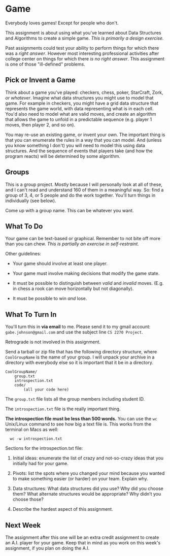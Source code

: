 Game 
==========

Everybody loves games! Except for people who don't.

This assignment is about using what you've learned about Data
Structures and Algorithms to create a simple game. _This is primarily
a design exercise._ 

Past assignments could test your ability to perform things for which
there was a _right answer_. However most interesting professional
activities after college center on things for which there _is no right
answer_. This assignment is one of those "ill-defined" problems.

Pick or Invent a Game
---------

Think about a game you've played: checkers, chess, poker, StarCraft,
Zork, _or whatever_. Imagine what data structures you might use to
model that game. For example in checkers, you might have a grid data
structure that represents the game world, with data representing what
is in each cell. You'd also need to model what are valid moves, and
create an algorithm that allows the game to unfold in a predictable
sequence (e.g. player 1 moves, then player 2, and so on).

You may re-use an existing game, or invent your own. The important
thing is that you can enumerate the rules in a way that you can
model. And (unless you know something I don't) you will need to model
this using data structures. And the sequence of events that players
take (and how the program reacts) will be determined by some
algorithm.

Groups
--------

This is a group project. Mostly because I will personally look at all
of these, and I can't read and understand 160 of them in a meaningful
way. So: find a group of 3, 4, or 5 people and do the work
together. You'll turn things in individually (see below). 

Come up with a group name. This can be whatever you want.

What To Do
--------

Your game can be text-based or graphical. Remember to not bite off
more than you can chew. _This is partially an exercise in
self-restraint._

Other guidelines:

* Your game should involve at least one player.

* Your game must involve making decisions that modify the game state.

* It must be possible to distinguish between _valid_ and _invalid_
  moves. (E.g. in chess a rook can move horizontally but not
  diagonally).
  
* It must be possible to win _and_ lose.

What To Turn In
----------

You'll turn this in **via email** to me. Please send it to my gmail 
account: `gabe.johnson@gmail.com` and use the subject 
line `CS 2270 Project`.

Retrograde is not involved in this assignment.

Send a tarball or zip file that has the following directory
structure, where `CoolGroupName` is the name of your group. I will
unpack your archive in a directory with everybody else so it is
important that it be in a directory.

	CoolGroupName/
		group.txt
		introspection.txt
		code/
			(all your code here)
			
The `group.txt` file lists all the group members including student ID.

The `introspection.txt` file is the really important thing.  


**The introspection file must be less than 500 words.** You can use
  the `wc` Unix/Linux command to see how big a text file is. This
  works from the terminal on Macs as well:
  
	  wc -w introspection.txt

Sections for the introspection.txt file:

1. Initial ideas: enumerate the list of crazy and not-so-crazy ideas
that you initially had for your game.

2. Pivots: list the spots where you changed your mind because you
wanted to make something easier (or harder) on your team. Explain why.

3. Data structures: What data structures did you use? Why did you
choose them? What alternate structures would be appropriate? Why
didn’t you choose those?

4. Describe the hardest aspect of this assignment.

Next Week
-------

The assignment after this one will be an extra credit assignment to
create an A.I. player for your game. Keep that in mind as you work on
this week's assignment, if you plan on doing the A.I.
